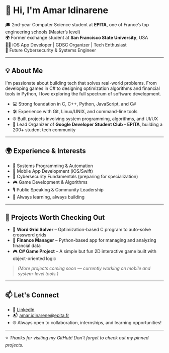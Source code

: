 # 👋 Hi, I'm Amar Idinarene

🎓 2nd-year Computer Science student at **EPITA**, one of France’s top engineering schools (Master’s level)  
🌍 Former exchange student at **San Francisco State University**, USA  
👨‍💻 iOS App Developer | GDSC Organizer | Tech Enthusiast  
🔐 Future Cybersecurity & Systems Engineer  

---

## 💡 About Me

I'm passionate about building tech that solves real-world problems. From developing games in C# to designing optimization algorithms and financial tools in Python, I love exploring the full spectrum of software development.

- 💻 Strong foundation in C, C++, Python, JavaScript, and C#
- 🛠️ Experience with Git, Linux/UNIX, and command-line tools
- 🌐 Built projects involving system programming, algorithms, and UI/UX
- 📢 Lead Organizer of **Google Developer Student Club – EPITA**, building a 200+ student tech community

---

## 🌍 Experience & Interests

- 🔄 Systems Programming & Automation  
- 📱 Mobile App Development (iOS/Swift)  
- 🔐 Cybersecurity Fundamentals (preparing for specialization)  
- 🎮 Game Development & Algorithms  
- 🎙️ Public Speaking & Community Leadership  
- 🧠 Always learning, always building

---

## 🚀 Projects Worth Checking Out

<!-- Replace the below with actual links to your repos -->
- 🔢 **Word Grid Solver** – Optimization-based C program to auto-solve crossword grids  
- 💸 **Finance Manager** – Python-based app for managing and analyzing financial data  
- 🎮 **C# Game Project** – A simple but fun 2D interactive game built with object-oriented logic

> *(More projects coming soon — currently working on mobile and system-level tools.)*

---

## 📫 Let's Connect

- 🔗 [LinkedIn](https://www.linkedin.com/in/amaridi)
- 📬 amar.idinarene@epita.fr  
- 🌐 Always open to collaboration, internships, and learning opportunities!

---

⭐️ *Thanks for visiting my GitHub! Don't forget to check out my pinned projects.*
